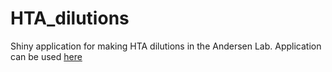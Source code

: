 # HTA_dilutions

Shiny application for making HTA dilutions in the Andersen Lab. Application can be used [here](https://katiesevans9.shinyapps.io/HTA_V3_dilution/)
